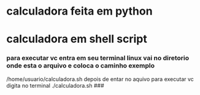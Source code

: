 # calculadora feita em python 
# calculadora em shell script
### para executar vc entra em seu terminal linux vai no diretorio onde esta o arquivo e coloca o caminho exemplo
/home/usuario/calculadora.sh depois de entar no aquivo para executar vc digita no terminal ./calculadora.sh ### 
